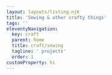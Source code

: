 ```yaml
---
layout: layouts/listing.njk
title: 'Sewing & other crafty things'
tags: ''
eleventyNavigation:
  key: craft
  parent: home
  title: craft/sewing
  tagline: ' projects'
  order: 1
customProperty: hi
---
```

